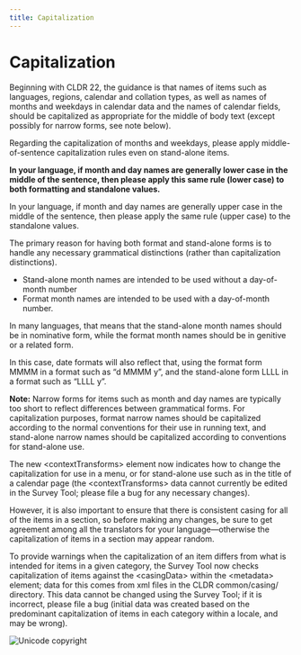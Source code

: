 ```yaml
---
title: Capitalization
---
```


# Capitalization

Beginning with CLDR 22, the guidance is that names of items such as languages, regions, calendar and collation types, as well as names of months and weekdays in calendar data and the names of calendar fields, should be capitalized as appropriate for the middle of body text (except possibly for narrow forms, see note below).

Regarding the capitalization of months and weekdays, please apply middle\-of\-sentence capitalization rules even on stand\-alone items.

**In your language, if month and day names are generally lower case in the middle of the sentence, then please apply this same rule (lower case) to both formatting and standalone values.**

In your language, if month and day names are generally upper case in the middle of the sentence, then please apply the same rule (upper case) to the standalone values.

The primary reason for having both format and stand\-alone forms is to handle any necessary grammatical distinctions (rather than capitalization distinctions).

- Stand\-alone month names are intended to be used without a day\-of\-month number
- Format month names are intended to be used with a day\-of\-month number.

In many languages, that means that the stand\-alone month names should be in nominative form, while the format month names should be in genitive or a related form.

In this case, date formats will also reflect that, using the format form MMMM in a format such as “d MMMM y”, and the stand\-alone form LLLL in a format such as “LLLL y”.

**Note:** Narrow forms for items such as month and day names are typically too short to reflect differences between grammatical forms. For capitalization purposes, format narrow names should be capitalized according to the normal conventions for their use in running text, and stand\-alone narrow names should be capitalized according to conventions for stand\-alone use.

The new \<contextTransforms\> element now indicates how to change the capitalization for use in a menu, or for stand\-alone use such as in the title of a calendar page (the \<contextTransforms\> data cannot currently be edited in the Survey Tool; please file a bug for any necessary changes).

However, it is also important to ensure that there is consistent casing for all of the items in a section, so before making any changes, be sure to get agreement among all the translators for your language—otherwise the capitalization of items in a section may appear random.

To provide warnings when the capitalization of an item differs from what is intended for items in a given category, the Survey Tool now checks capitalization of items against the \<casingData\> within the \<metadata\> element; data for this comes from xml files in the CLDR common/casing/ directory. This data cannot be changed using the Survey Tool; if it is incorrect, please file a bug (initial data was created based on the predominant capitalization of items in each category within a locale, and may be wrong).

![Unicode copyright](https://www.unicode.org/img/hb_notice.gif)